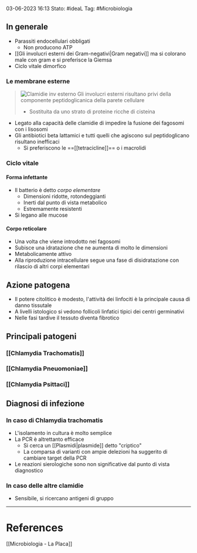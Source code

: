 03-06-2023 16:13
Stato: #ideaL
Tag: #Microbiologia 

## In generale
- Parassiti endocellulari obbligati
	- Non producono ATP
- [[Gli involucri esterni dei Gram-negativi|Gram negativi]] ma si colorano male con gram e si preferisce la Giemsa 
- Ciclo vitale dimorfico
### Le membrane esterne

>![Clamidie inv esterno](https://i.imgur.com/maL6YDz.png)
Gli involucri esterni risultano privi della componente peptidoglicanica della parete cellulare
>- Sostituita da uno strato di proteine ricche di cisteina
>
- Legato alla capacità delle clamidie di impedire la fusione dei fagosomi con i lisosomi
- Gli antibiotici beta lattamici e tutti quelli che agiscono sul peptidoglicano risultano inefficaci
	- Si preferiscono le ==[[tetracicline]]== o i macrolidi

### Ciclo vitale
#### Forma infettante
- Il batterio è detto *corpo elementare* 
	- Dimensioni ridotte, rotondeggianti
	- Inerti dal punto di vista metabolico 
	- Estremamente resistenti
- Si legano alle mucose
#### Corpo reticolare
- Una volta che viene introdotto nei fagosomi
- Subisce una idratazione che ne aumenta di molto le dimensioni
- Metabolicamente attivo
- Alla riproduzione intracellulare segue una fase di disidratazione con rilascio di altri corpi elementari 

## Azione patogena
- Il potere citolitico è modesto, l'attività dei linfociti è la principale causa di danno tissutale
- A livelli istologico si vedono follicoli linfatici tipici dei centri germinativi
- Nelle fasi tardive il tessuto diventa fibrotico

## Principali patogeni
### [[Chlamydia Trachomatis]]
### [[Chlamydia Pneuomoniae]]
### [[Chlamydia Psittaci]]

## Diagnosi di infezione
### In caso di Chlamydia trachomatis
- L'isolamento in cultura è molto semplice
- La PCR è altrettanto efficace
	- Si cerca un [[Plasmidi|plasmide]] detto "criptico"
	- La comparsa di varianti con ampie delezioni ha suggerito di cambiare target della PCR
- Le reazioni sierologiche sono non significative dal punto di vista diagnostico

### In caso delle altre clamidie
- Sensibile, si ricercano antigeni di gruppo

---
# References
[[Microbiologia - La Placa]]